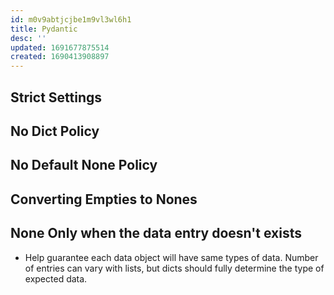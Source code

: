 ```yaml
---
id: m0v9abtjcjbe1m9vl3wl6h1
title: Pydantic
desc: ''
updated: 1691677875514
created: 1690413908897
---
```

## Strict Settings

## No Dict Policy

## No Default None Policy

## Converting Empties to Nones

## None Only when the data entry doesn't exists

- Help guarantee each data object will have same types of data. Number of entries can vary with lists, but dicts should fully determine the type of expected data.
